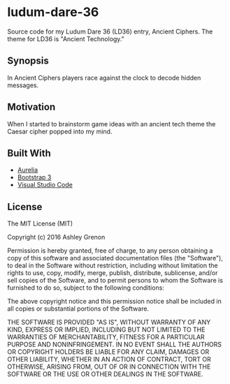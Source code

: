 # ludum-dare-36
Source code for my Ludum Dare 36 (LD36) entry, Ancient Ciphers. The theme for LD36 is "Ancient Technology."

## Synopsis

In Ancient Ciphers players race against the clock to decode hidden messages.

## Motivation

When I started to brainstorm game ideas with an ancient tech theme the Caesar cipher popped into my mind.

## Built With
* [Aurelia](http://aurelia.io/)
* [Bootstrap 3](http://getbootstrap.com/)
* [Visual Studio Code](https://code.visualstudio.com)

## License

The MIT License (MIT)

Copyright (c) 2016 Ashley Grenon

Permission is hereby granted, free of charge, to any person obtaining a copy
of this software and associated documentation files (the "Software"), to deal
in the Software without restriction, including without limitation the rights
to use, copy, modify, merge, publish, distribute, sublicense, and/or sell
copies of the Software, and to permit persons to whom the Software is
furnished to do so, subject to the following conditions:

The above copyright notice and this permission notice shall be included in all
copies or substantial portions of the Software.

THE SOFTWARE IS PROVIDED "AS IS", WITHOUT WARRANTY OF ANY KIND, EXPRESS OR
IMPLIED, INCLUDING BUT NOT LIMITED TO THE WARRANTIES OF MERCHANTABILITY,
FITNESS FOR A PARTICULAR PURPOSE AND NONINFRINGEMENT. IN NO EVENT SHALL THE
AUTHORS OR COPYRIGHT HOLDERS BE LIABLE FOR ANY CLAIM, DAMAGES OR OTHER
LIABILITY, WHETHER IN AN ACTION OF CONTRACT, TORT OR OTHERWISE, ARISING FROM,
OUT OF OR IN CONNECTION WITH THE SOFTWARE OR THE USE OR OTHER DEALINGS IN THE
SOFTWARE.
